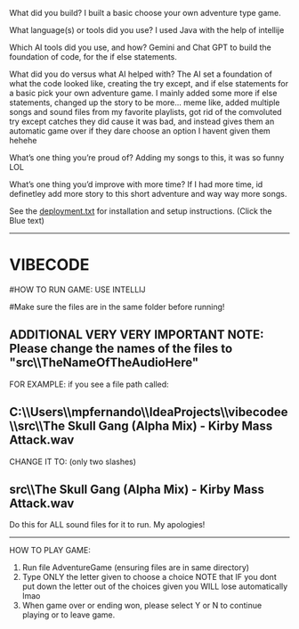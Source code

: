 What did you build?
I built a basic choose your own adventure type game.

What language(s) or tools did you use?
I used Java with the help of intellije

Which AI tools did you use, and how?
Gemini and Chat GPT to build the foundation of code, for the if else statements.

What did you do versus what AI helped with?
The AI set a foundation of what the code looked like, creating the try except, and if else statements for a basic pick your own adventure game.
I mainly added some more if else statements, changed up the story to be more... meme like, added multiple songs and sound files from my favorite playlists, got rid of the comvoluted try except catches they did cause it was bad, and instead gives them an automatic game over if they dare choose an option I havent given them hehehe

What’s one thing you’re proud of?
Adding my songs to this, it was so funny LOL

What’s one thing you’d improve with more time?
If I had more time, id definetley add more story to this short adventure and way way more songs. 


See the [deployment.txt](deployment.txt) for installation and setup instructions. (Click the Blue text)

----------------------------------------------------------------------------------------------------------------------------------------------------------------------


# VIBECODE
#HOW TO RUN GAME: USE INTELLIJ

#Make sure the files are in the same folder before running!

ADDITIONAL VERY VERY IMPORTANT NOTE: Please change the names of the files to "src\\\\TheNameOfTheAudioHere"
---------------------------------------------
FOR EXAMPLE: if you see a file path called:

C:\\\\Users\\\\mpfernando\\\\IdeaProjects\\\\vibecodee\\\\src\\\\The Skull Gang (Alpha Mix) - Kirby Mass Attack.wav
---------------------------------------------

CHANGE IT TO: (only two slashes)

src\\\\The Skull Gang (Alpha Mix) - Kirby Mass Attack.wav
---------------------------------------------
Do this for ALL sound files for it to run. My apologies!

------------------------------------------------------------------------
HOW TO PLAY GAME:
1. Run file AdventureGame (ensuring files are in same directory)
2. Type ONLY the letter given to choose a choice
   NOTE that IF you dont put down the letter out of the choices given you WILL lose automatically lmao
4. When game over or ending won, please select Y or N to continue playing or to leave game.
